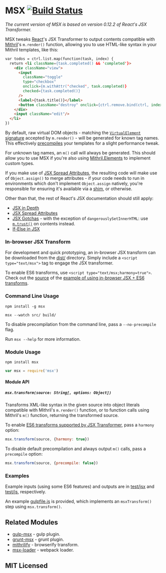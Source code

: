 # MSX [![Build Status](https://secure.travis-ci.org/insin/msx.png?branch=master)](http://travis-ci.org/insin/msx)

*The current version of MSX is based on version 0.12.2 of React's JSX Transformer.*

MSX tweaks [React](http://facebook.github.io/react/)'s JSX Transformer to output
contents compatible with [Mithril](http://lhorie.github.io/mithril/)'s
`m.render()` function, allowing you to use HTML-like syntax in your Mithril
templates, like this:

```html
var todos = ctrl.list.map(function(task, index) {
  return <li className={task.completed() && 'completed'}>
    <div className="view">
      <input
        className="toggle"
        type="checkbox"
        onclick={m.withAttr('checked', task.completed)}
        checked={task.completed()}
      />
      <label>{task.title()}</label>
      <button className="destroy" onclick={ctrl.remove.bind(ctrl, index)}/>
    </div>
    <input className="edit"/>
  </li>
})
```

By default, raw virtual DOM objects - matching the
[`VirtualElement` signature](http://lhorie.github.io/mithril/mithril.render.html#signature)
accepted by `m.render()` - will be generated for known tag names. This
effectively [precompiles](http://lhorie.github.io/mithril/optimizing-performance.html)
your templates for a slight performance tweak.

For unknown tag names, an `m()` call will always be generated. This should allow
you to use MSX if you're also using
[Mithril.Elements](https://github.com/philtoms/mithril.elements) to implement
custom types.

If you make use of [JSX Spread Attributes](http://facebook.github.io/react/docs/jsx-spread.html),
the resulting code will make use of `Object.assign()` to merge attributes - if
your code needs to run in environments which don't implement `Object.assign`
natively, you're responsible for ensuring it's available via a
[shim](https://github.com/ljharb/object.assign), or otherwise.

Other than that, the rest of React's JSX documentation should still apply:

* [JSX in Depth](http://facebook.github.io/react/docs/jsx-in-depth.html)
* [JSX Spread Attributes](http://facebook.github.io/react/docs/jsx-spread.html)
* [JSX Gotchas](http://facebook.github.io/react/docs/jsx-gotchas.html) - with
  the exception of `dangerouslySetInnerHTML`: use
  [`m.trust()`](http://lhorie.github.io/mithril/mithril.trust.html) on contents
  instead.
* [If-Else in JSX](http://facebook.github.io/react/tips/if-else-in-JSX.html)

### In-browser JSX Transform

For development and quick prototyping, an in-browser JSX transform can be
downloaded from the [dist/](https://github.com/insin/msx/blob/master/dist)
directory. Simply include a `<script type="text/msx">` tag to engage the JSX
transformer.

To enable ES6 transforms, use `<script type="text/msx;harmony=true">`. Check out
the [source](https://github.com/insin/msx/blob/master/demo/index.html) of the
[example of using in-browser JSX + ES6 transforms](http://insin.github.io/msx/).

### Command Line Usage

```
npm install -g msx
```

```
msx --watch src/ build/
```

To disable precompilation from the command line, pass a `--no-precompile` flag.

Run `msx --help` for more information.

### Module Usage

```
npm install msx
```

```javascript
var msx = require('msx')
```

#### Module API

##### `msx.transform(source: String[, options: Object])`

Transforms XML-like syntax in the given source into object literals compatible
with Mithril's `m.render()` function, or to function calls using Mithril's
`m()` function, returning the transformed source.

To enable [ES6 transforms supported by JSX Transformer](http://kangax.github.io/compat-table/es6/#jsx),
pass a `harmony` option:

```javascript
msx.transform(source, {harmony: true})
```

To disable default precompilation and always output `m()` calls, pass a
`precompile` option:

```javascript
msx.transform(source, {precompile: false})
```

### Examples

Example inputs (using some ES6 features) and outputs are in
[test/jsx](https://github.com/insin/msx/tree/master/test/jsx) and
[test/js](https://github.com/insin/msx/tree/master/test/js), respectively.

An example [gulpfile.js](https://github.com/insin/msx/blob/master/gulpfile.js)
is provided, which implements an `msxTransform()` step using `msx.transform()`.

## Related Modules

* [gulp-msx](https://github.com/insin/gulp-msx) - gulp plugin.
* [grunt-msx](https://github.com/hung-phan/grunt-msx) - grunt plugin.
* [mithrilify](https://github.com/sectore/mithrilify) - browserify transform.
* [msx-loader](https://github.com/sdemjanenko/msx-loader) - webpack loader.

## MIT Licensed
